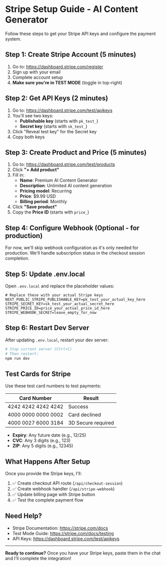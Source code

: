 # Stripe Setup Guide - AI Content Generator

Follow these steps to get your Stripe API keys and configure the payment system.

## Step 1: Create Stripe Account (5 minutes)

1. Go to: https://dashboard.stripe.com/register
2. Sign up with your email
3. Complete account setup
4. **Make sure you're in TEST MODE** (toggle in top-right)

## Step 2: Get API Keys (2 minutes)

1. Go to: https://dashboard.stripe.com/test/apikeys
2. You'll see two keys:
   - **Publishable key** (starts with `pk_test_`)
   - **Secret key** (starts with `sk_test_`)
3. Click "Reveal test key" for the Secret key
4. Copy both keys

## Step 3: Create Product and Price (5 minutes)

1. Go to: https://dashboard.stripe.com/test/products
2. Click **"+ Add product"**
3. Fill in:
   - **Name**: Premium AI Content Generator
   - **Description**: Unlimited AI content generation
   - **Pricing model**: Recurring
   - **Price**: $9.99 USD
   - **Billing period**: Monthly
4. Click **"Save product"**
5. Copy the **Price ID** (starts with `price_`)

## Step 4: Configure Webhook (Optional - for production)

For now, we'll skip webhook configuration as it's only needed for production. We'll handle subscription status in the checkout session completion.

## Step 5: Update .env.local

Open `.env.local` and replace the placeholder values:

```env
# Replace these with your actual Stripe keys
NEXT_PUBLIC_STRIPE_PUBLISHABLE_KEY=pk_test_your_actual_key_here
STRIPE_SECRET_KEY=sk_test_your_actual_secret_here
STRIPE_PRICE_ID=price_your_actual_price_id_here
STRIPE_WEBHOOK_SECRET=leave_empty_for_now
```

## Step 6: Restart Dev Server

After updating `.env.local`, restart your dev server:

```bash
# Stop current server (Ctrl+C)
# Then restart:
npm run dev
```

## Test Cards for Stripe

Use these test card numbers to test payments:

| Card Number | Result |
|-------------|--------|
| 4242 4242 4242 4242 | Success |
| 4000 0000 0000 0002 | Card declined |
| 4000 0027 6000 3184 | 3D Secure required |

- **Expiry**: Any future date (e.g., 12/25)
- **CVC**: Any 3 digits (e.g., 123)
- **ZIP**: Any 5 digits (e.g., 12345)

## What Happens After Setup

Once you provide the Stripe keys, I'll:
1. ✅ Create checkout API route (`/api/checkout-session`)
2. ✅ Create webhook handler (`/api/stripe-webhook`)
3. ✅ Update billing page with Stripe button
4. ✅ Test the complete payment flow

## Need Help?

- Stripe Documentation: https://stripe.com/docs
- Test Mode Guide: https://stripe.com/docs/testing
- API Keys: https://dashboard.stripe.com/test/apikeys

---

**Ready to continue?** Once you have your Stripe keys, paste them in the chat and I'll complete the integration!
